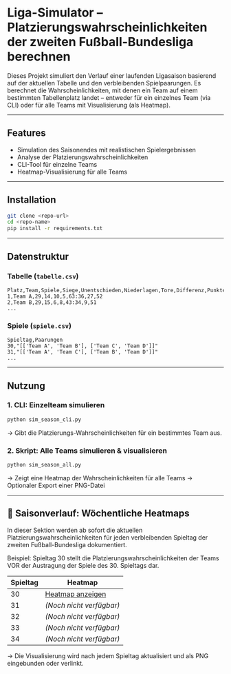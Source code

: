 # Liga-Simulator – Platzierungswahrscheinlichkeiten der zweiten Fußball-Bundesliga berechnen

Dieses Projekt simuliert den Verlauf einer laufenden Ligasaison basierend auf der aktuellen Tabelle und den verbleibenden Spielpaarungen. Es berechnet die Wahrscheinlichkeiten, mit denen ein Team auf einem bestimmten Tabellenplatz landet – entweder für ein einzelnes Team (via CLI) oder für alle Teams mit Visualisierung (als Heatmap).

---

## Features

- Simulation des Saisonendes mit realistischen Spielergebnissen
- Analyse der Platzierungswahrscheinlichkeiten
- CLI-Tool für einzelne Teams
- Heatmap-Visualisierung für alle Teams

---

## Installation

```bash
git clone <repo-url>
cd <repo-name>
pip install -r requirements.txt
```

---

## Datenstruktur

### Tabelle (`tabelle.csv`)

```csv
Platz,Team,Spiele,Siege,Unentschieden,Niederlagen,Tore,Differenz,Punkte
1,Team A,29,14,10,5,63:36,27,52
2,Team B,29,15,6,8,43:34,9,51
...
```

### Spiele (`spiele.csv`)

```csv
Spieltag,Paarungen
30,"[['Team A', 'Team B'], ['Team C', 'Team D']]"
31,"[['Team A', 'Team C'], ['Team B', 'Team D']]"
...
```

---

## Nutzung

### 1. CLI: Einzelteam simulieren

```bash
python sim_season_cli.py
```

-> Gibt die Platzierungs-Wahrscheinlichkeiten für ein bestimmtes Team aus.

### 2. Skript: Alle Teams simulieren & visualisieren

```bash
python sim_season_all.py
```

-> Zeigt eine Heatmap der Wahrscheinlichkeiten für alle Teams
-> Optionaler Export einer PNG-Datei

---

## 📅 Saisonverlauf: Wöchentliche Heatmaps

In dieser Sektion werden ab sofort die aktuellen Platzierungswahrscheinlichkeiten für jeden verbleibenden Spieltag der zweiten Fußball-Bundesliga dokumentiert.

Beispiel: Spieltag 30 stellt die Platzierungswahrscheinlichkeiten der Teams VOR der Austragung der Spiele des 30. Spieltags dar.

| Spieltag | Heatmap |
|----------|---------|
| 30       | [Heatmap anzeigen](output/platzierungsprobs_realgoals_2025-04-18_12-05-48.png) |
| 31       | *(Noch nicht verfügbar)* |
| 32       | *(Noch nicht verfügbar)* |
| 33       | *(Noch nicht verfügbar)* |
| 34       | *(Noch nicht verfügbar)* |

-> Die Visualisierung wird nach jedem Spieltag aktualisiert und als PNG eingebunden oder verlinkt.
